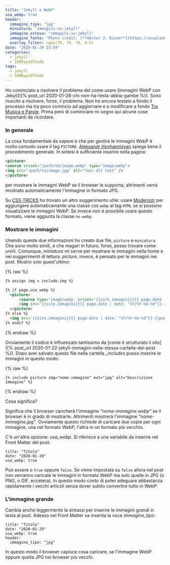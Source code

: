 ```yaml
---
title: "Jekyll e WebP"
usa_webp: true
header:
  immagine_tipo: "jpg"
  miniatura: "immagini-su-jekyll"
  immagine_estesa: "immagini-su-jekyll"
  immagine_fonte: "Photo credit: [**Héctor J. Rivas**](https://unsplash.com/@hjrc33)"
  overlay_filter: rgba(79, 79, 79, 0.5)
date: "2020-01-29 23:59"
categories:
  - jekyll
  - 100DaysOfCode
tags:
  - jekyll
  - 100DaysOfCode
---
```


Ho cominciato a risolvere il problema del come usare [immagini WebP con Jekyll]({% post_url 2020-01-28-chi-non-ha-testa-abbia-gambe %}). Sono riuscito a risolvere, forse, il problema. Non ho ancora testato a fondo il processo ma tra poco comincio ad aggiornare e a modificare a fondo [Tra Musica e Parole](https://el3um4s.github.io/tra-musica-e-parole/). Prima però di cominciare mi segno qui alcune cose importanti da ricordare.

### In generale

La cosa fondamentale da sapere è che per gestire le immagini WebP è molto comodo usare il tag `PICTURE`. [Aleksandr Hovhannisyan](https://dev.to/aleksandrhovhannisyan/improve-page-load-speed-in-jekyll-with-the-webp-image-format-1e2a) spiega bene il procedimento generale. In sintesi è sufficiente inserire nella pagina:

~~~html
<picture>
<source srcset="/path/to/image.webp" type="image/webp">
<img src="/path/to/image.jpg" alt="Your alt text" />
</picture>
~~~

per mostrare le immagini WebP se il browser le supporta, altrimenti verrà mostrato automaticamente l'immagine in formato JPG.

Su [CSS-TRICKS](https://css-tricks.com/using-webp-images/) ho trovato un altro suggerimento utile: usare [Modernizr](https://modernizr.com/) per aggiungere automaticamente una classe css `webp` al tag `HTML` se si possono visualizzare le immagini WebP. Se invece non è possibile usare questo formato, viene aggiunta la classe `no-webp`.

### Mostrare le immagini

Unendo queste due informazioni ho creato due file, `picture` e `miniatura`. Che sono molto simili, e che magari in futuro, forse, posso trovare come unirli. Comunque, _miniatura_ mi serve per mostrare le immagini nella home e nei suggerimenti di lettura. _picture_, invece, è pensato per le immagini nei post. Mostro solo quest'ultimo:

{% raw %}
~~~html
{% assign img = include.img %}

{% if page.usa_webp %}
  <picture>
      <source type='image/webp' srcset='{{site.immagini}}{{ page.date | date: "%Y/%Y-%m-%d"}}-{{page.url | remove_first: "/"}}{{ img }}.webp' >
      <img src='{{site.immagini}}{{ page.date | date: "%Y/%Y-%m-%d"}}-{{page.url | remove_first: "/"}}{{ img }}.{{ include.ext }}' alt='{{ include.alt }}' />
  </picture>
{% else %}
  <img src='{{site.immagini}}{{ page.date | date: "%Y/%Y-%m-%d"}}-{{page.url | remove_first: "/"}}{{ img }}.{{ include.ext }}' alt='{{ include.alt }}' />
{% endif %}
~~~
{% endraw %}

Ovviamente il codice è influenzato tantissimo da [come è strutturato il sito]({% post_url 2020-01-22-jekyll-immagini-nella-stessa-cartella-dei-post %}). Dopo aver salvato questo file nella cartella _\_includes_ posso inserire le immagini in questo modo:

{% raw %}
~~~
{% include picture img="nome-immagine" ext="jpg" alt="Descrizione immagine" %}
~~~
{% endraw %}

Cosa significa?

Significa che il browser caricherà l'immagine _"nome-immagine.webp"_ se il browser è in grado di mostrarle. Altrimenti mostrerà l'immagine _"nome-immagine.jpg"_. Ovviamente questo richiede di caricare due copie per ogni immagine, una nel formato WebP, l'altra in un formato più vecchio.

C'è un'altra opzione: _usa_webp_. Si riferisce a una variabile da inserire nel Front Matter del post:

```
title: "Titolo"
date: "2020-01-29"
usa_webp: true
```

Può essere o `true` oppure `false`. Se viene impostata su `false` allora nel post non verranno caricate le immagini in formato WebP ma solo quelle in JPG (o PNG, o GIF, eccetera). In questo modo conto di poter adeguare abbastanza rapidamente i vecchi articoli senza dover subito convertire tutto in WebP.

### L'immagine grande

Cambia anche leggermente la sintassi per inserire le immagini grandi in testa al post. Adesso nel Front Matter va inserita la voce _immagine\_tipo_:

```
title: "Titolo"
date: "2020-01-29"
usa_webp: true
header:
  immagine_tipo: "jpg"
```

In questo modo il browser capisce cosa caricare, se l'immagine WebP oppure quella JPG nei browser più vecchi.
